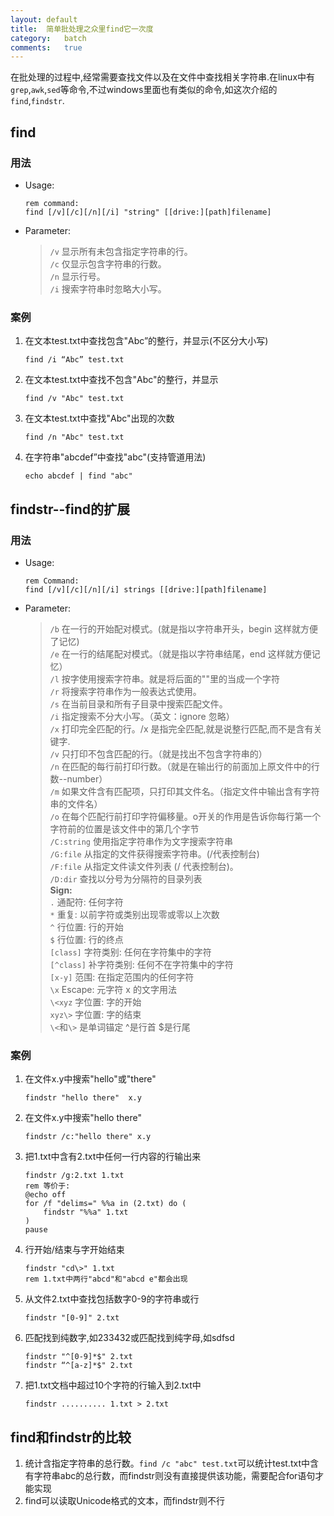 ```yaml
---
layout:	default
title:	简单批处理之众里find它一次度
category:	batch
comments:	true
---
```

在批处理的过程中,经常需要查找文件以及在文件中查找相关字符串.在linux中有`grep`,`awk`,`sed`等命令,不过windows里面也有类似的命令,如这次介绍的`find`,`findstr`.



## find
### 用法

* Usage:
	```batch
	rem command:
	find [/v][/c][/n][/i] "string" [[drive:][path]filename]
	```
* Parameter:  
	
	> `/v`    显示所有未包含指定字符串的行。   
	> `/c`    仅显示包含字符串的行数。   
	> `/n`    显示行号。  
	> `/i`    搜索字符串时忽略大小写。 

### 案例

1. 在文本test.txt中查找包含"Abc”的整行，并显示(不区分大小写)
	
	```batch
	find /i “Abc” test.txt
	```
2. 在文本test.txt中查找不包含"Abc"的整行，并显示  

	```batch
	find /v "Abc" test.txt
	```
3. 在文本test.txt中查找"Abc"出现的次数  

	```batch
	find /n "Abc" test.txt
	```
4. 在字符串"abcdef”中查找"abc"(支持管道用法)  

	```batch
	echo abcdef | find "abc"
	```

## findstr--find的扩展
### 用法 

* Usage:
	
	```batch
	rem Command:
	find [/v][/c][/n][/i] strings [[drive:][path]filename]
	```
* Parameter:  

	> `/b`    在一行的开始配对模式。(就是指以字符串开头，begin 这样就方便了记忆)  
	> `/e`    在一行的结尾配对模式。（就是指以字符串结尾，end 这样就方便记忆）  
	> `/l`    按字使用搜索字符串。就是将后面的""里的当成一个字符  
	> `/r`    将搜索字符串作为一般表达式使用。  
	> `/s`    在当前目录和所有子目录中搜索匹配文件。  
	> `/i`    指定搜索不分大小写。（英文：ignore 忽略）  
	> `/x`    打印完全匹配的行。/x 是指完全匹配,就是说整行匹配,而不是含有关键字.  
	> `/v`    只打印不包含匹配的行。（就是找出不包含字符串的）  
	> `/n`    在匹配的每行前打印行数。（就是在输出行的前面加上原文件中的行数--number）  
	> `/m`    如果文件含有匹配项，只打印其文件名。（指定文件中输出含有字符串的文件名）  
	> `/o`    在每个匹配行前打印字符偏移量。o开关的作用是告诉你每行第一个字符前的位置是该文件中的第几个字节  		 
	> `/C:string` 使用指定字符串作为文字搜索字符串   
	> `/G:file` 从指定的文件获得搜索字符串。(/代表控制台)  
	> `/F:file` 从指定文件读文件列表 (/ 代表控制台)。   
	> `/D:dir` 查找以分号为分隔符的目录列表  
	> **Sign:**  
	> `.`	通配符: 任何字符  
	> `*`	重复: 以前字符或类别出现零或零以上次数  
	> `^`	行位置: 行的开始  
	> `$`	行位置: 行的终点  
	> `[class]`	字符类别: 任何在字符集中的字符  
	> `[^class]`	补字符类别: 任何不在字符集中的字符  
	> `[x-y]`	范围: 在指定范围内的任何字符  
	> `\x`	Escape: 元字符 x 的文字用法  
	> `\<xyz`	字位置: 字的开始  
	> `xyz\>`	字位置: 字的结束  
	> `\<`和`\>`	是单词锚定 ^是行首 $是行尾  
	
### 案例

1. 在文件x.y中搜索"hello"或"there"

	```batch
	findstr "hello there"  x.y
	```
2. 在文件x.y中搜索"hello there"

	```batch
	findstr /c:"hello there" x.y
	```
3. 把1.txt中含有2.txt中任何一行内容的行输出来

	```batch
	findstr /g:2.txt 1.txt
	rem 等价于:
	@echo off
	for /f "delims=" %%a in (2.txt) do (
	    findstr "%%a" 1.txt
	)
	pause
	```
4. 行开始/结束与字开始结束

	```batch
	findstr "cd\>" 1.txt
	rem 1.txt中两行"abcd"和"abcd e"都会出现
	```
5. 从文件2.txt中查找包括数字0-9的字符串或行

	```batch
	findstr "[0-9]" 2.txt
	```
6. 匹配找到纯数字,如233432或匹配找到纯字母,如sdfsd

	```batch
	findstr "^[0-9]*$" 2.txt
	findstr “^[a-z]*$" 2.txt
	```
7. 把1.txt文档中超过10个字符的行输入到2.txt中

	```batch
	findstr .......... 1.txt > 2.txt
	```

## find和findstr的比较

1. 统计含指定字符串的总行数。`find /c "abc" test.txt`可以统计test.txt中含有字符串abc的总行数，而findstr则没有直接提供该功能，需要配合for语句才能实现  
2. find可以读取Unicode格式的文本，而findstr则不行

